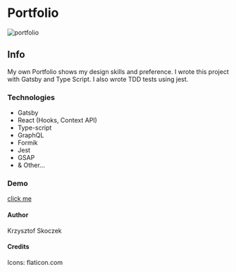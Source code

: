# Portfolio
![portfolio](https://user-images.githubusercontent.com/47790273/92597518-cbbf6600-f2a7-11ea-9310-3676c36f2e81.png)

## Info
My own Portfolio shows my design skills and preference. I wrote this project with Gatsby and Type Script. I also wrote TDD tests using jest.

### Technologies
- Gatsby
- React (Hooks, Context API)
- Type-script
- GraphQL
- Formik
- Jest
- GSAP
- & Other...

### Demo
[click me](http://skoczekk.pl/)

#### Author
Krzysztof Skoczek

#### Credits
Icons: flaticon.com 
